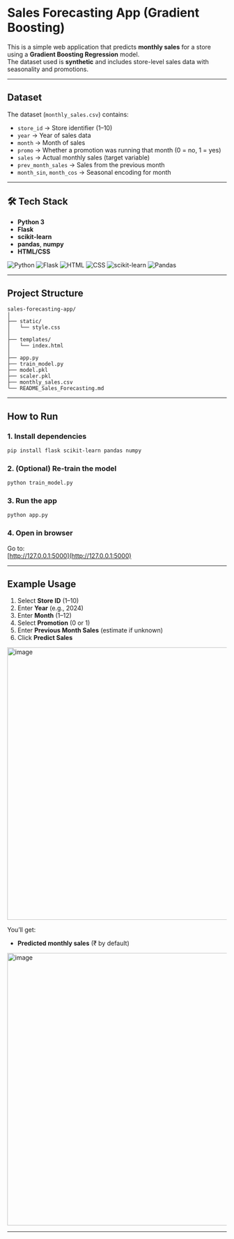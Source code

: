 # Sales Forecasting App (Gradient Boosting)

This is a simple web application that predicts **monthly sales** for a store using a **Gradient Boosting Regression** model.  
The dataset used is **synthetic** and includes store-level sales data with seasonality and promotions.

---

## Dataset

The dataset (`monthly_sales.csv`) contains:
- `store_id` → Store identifier (1–10)
- `year` → Year of sales data
- `month` → Month of sales
- `promo` → Whether a promotion was running that month (0 = no, 1 = yes)
- `sales` → Actual monthly sales (target variable)
- `prev_month_sales` → Sales from the previous month
- `month_sin`, `month_cos` → Seasonal encoding for month

---

## 🛠 Tech Stack

- **Python 3**
- **Flask**
- **scikit-learn**
- **pandas**, **numpy** 
- **HTML/CSS** 

![Python](https://img.shields.io/badge/Python-3776AB?style=for-the-badge&logo=python&logoColor=white)
![Flask](https://img.shields.io/badge/Flask-000000?style=for-the-badge&logo=flask&logoColor=white)
![HTML](https://img.shields.io/badge/HTML5-E34F26?style=for-the-badge&logo=html5&logoColor=white)
![CSS](https://img.shields.io/badge/CSS3-1572B6?style=for-the-badge&logo=css3&logoColor=white)
![scikit-learn](https://img.shields.io/badge/scikit--learn-F7931E?style=for-the-badge&logo=scikit-learn&logoColor=white)
![Pandas](https://img.shields.io/badge/Pandas-150458?style=for-the-badge&logo=pandas&logoColor=white)

---

## Project Structure

```
sales-forecasting-app/
│
├── static/
│   └── style.css            
│
├── templates/
│   └── index.html             
│
├── app.py                  
├── train_model.py       
├── model.pkl           
├── scaler.pkl                 
├── monthly_sales.csv            
└── README_Sales_Forecasting.md  
```

---

## How to Run

### 1. Install dependencies
```bash
pip install flask scikit-learn pandas numpy
```

### 2. (Optional) Re-train the model
```bash
python train_model.py
```
### 3. Run the app
```bash
python app.py
```

### 4. Open in browser
Go to:  
[http://127.0.0.1:5000](http://127.0.0.1:5000)

---

## Example Usage

1. Select **Store ID** (1–10)  
2. Enter **Year** (e.g., 2024)  
3. Enter **Month** (1–12)  
4. Select **Promotion** (0 or 1)  
5. Enter **Previous Month Sales** (estimate if unknown)  
6. Click **Predict Sales**

<img width="769" height="626" alt="image" src="https://github.com/user-attachments/assets/65b1d733-4e56-42b5-9a1c-7a1c3df613a6" />


You’ll get:
- **Predicted monthly sales** (₹ by default)

<img width="769" height="626" alt="image" src="https://github.com/user-attachments/assets/ed87d0bb-374a-4512-b615-31b41c266a24" />

---
